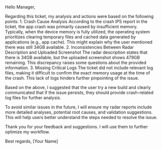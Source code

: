 Hello Manager,

Regarding this ticket, my analysis and actions were based on the following points:
	1.	Crash Cause Analysis
According to the crash IPS report in the ticket, the app crash was primarily caused by insufficient memory. Typically, when the device memory is fully utilized, the operating system prioritizes clearing temporary files and cached data generated by applications (e.g., app cache). This might explain why the user mentioned there was still 34GB available.
	2.	Inconsistencies Between Radar Description and Uploaded Screenshot
The radar description states that there is 34GB available, but the uploaded screenshot shows 479GB remaining. This discrepancy raises some questions about the provided information.
	3.	Missing Critical Logs
The ticket did not include relevant log files, making it difficult to confirm the exact memory usage at the time of the crash. This lack of logs hinders further pinpointing of the issue.

Based on the above, I suggested that the user try a new build and clearly communicated that if the issue persists, they should provide crash-related log files for further analysis.

To avoid similar issues in the future, I will ensure my radar reports include more detailed analyses, potential root causes, and validation suggestions. This will help users better understand the steps needed to resolve the issue.

Thank you for your feedback and suggestions. I will use them to further optimize my workflow.

Best regards,
[Your Name]